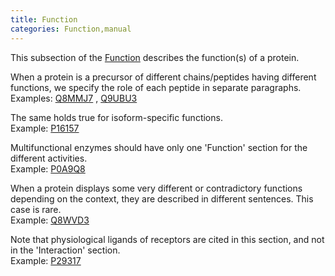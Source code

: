 ```yaml
---
title: Function
categories: Function,manual
---
```


This subsection of the [Function](http://www.uniprot.org/help/function%5Fsection) describes the function(s) of a protein.

When a protein is a precursor of different chains/peptides having different functions, we specify the role of each peptide in separate paragraphs.  
Examples: [Q8MMJ7](http://www.uniprot.org/uniprotkb/Q8MMJ7#function) , [Q9UBU3](http://www.uniprot.org/uniprotkb/Q9UBU3#function)

The same holds true for isoform-specific functions.  
Example: [P16157](http://www.uniprot.org/uniprotkb/P16157#function)

Multifunctional enzymes should have only one 'Function' section for the different activities.  
Example: [P0A9Q8](http://www.uniprot.org/uniprotkb/P0A9Q8#function)

When a protein displays some very different or contradictory functions depending on the context, they are described in different sentences. This case is rare.  
Example: [Q8WVD3](http://www.uniprot.org/uniprotkb/Q8WVD3#function)

Note that physiological ligands of receptors are cited in this section, and not in the 'Interaction' section.  
Example: [P29317](http://www.uniprot.org/uniprotkb/P29317#function)
